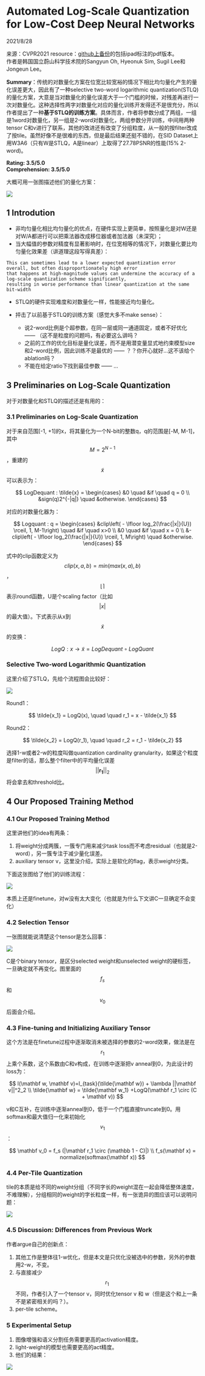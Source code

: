 # Automated Log-Scale Quantization for Low-Cost Deep Neural Networks  

2021/8/28  

来源：CVPR2021
resource：[github上备份](https://github.com/YouCaiJun98/YouCaiJun98.github.io/blob/master/articles/ModelCompression/Quantization/Oh_Automated_Log-Scale_Quantization_for_Low-Cost_.pdf)的包括ipad标注的pdf版本。  
作者是韩国国立蔚山科学技术院的Sangyun Oh, Hyeonuk Sim, Sugil Lee和Jongeun Lee。  

**Summary**：传统的对数量化方案在位宽比较宽裕的情况下相比均匀量化产生的量化误差更大，因此有了一种selective two-word logarithmic quantization(STLQ)的量化方案，大意是当对数量化的量化误差大于一个门槛的时候，对残差再进行一次对数量化。这种选择性两字对数量化对应的量化训练开发得还不是很充分，所以作者提出了一种**基于STLQ的训练方案**。具体而言，作者将参数分成了两组，一组是1word对数量化，另一组是2-word对数量化，两组参数分开训练，中间用两种tensor C和v进行了联系，其他的改进还有改变了分组粒度，从一般的按filter改成了按tile。虽然好像不是很难的东西，但是最后结果还挺不错的，在SID Dataset上用W3A6（只有W是STLQ，A是linear）上取得了27.78PSNR的性能(15% 2-word)。    

**Rating: 3.5/5.0**  
**Comprehension: 3.5/5.0**  

大概可用一张图描述他们的量化方案：  

![](https://raw.githubusercontent.com/YouCaiJun98/MyPicBed/main/imgs/202108280005.png)  

## 1 Introdution  
* 非均匀量化相比均匀量化的优点，在硬件实现上更简单，按照量化是对W还是对W/A都进行可以把乘法器改成移位器或者加法器（未深究）；  
* 当大幅值的参数对精度有显著影响时，在位宽相等的情况下，对数量化要比均匀量化效果差（讲道理这段写得真差）：  

```   
This can sometimes lead to a lower expected quantization error overall, but often disproportionately high error 
that happens at high-magnitude values can undermine the accuracy of a log-scale quantization scheme significantly, 
resulting in worse performance than linear quantization at the same bit-width
```  

* STLQ的硬件实现难度和对数量化一样，性能接近均匀量化。  

* 抨击了以前基于STLQ的训练方案（感觉大多不make sense）：  
    * 说2-word比例是个超参数，在同一层或同一通道固定，或者不好优化 —— （这不是粒度的问题吗，有必要这么讲吗？  
    * 之前的工作的优化目标是量化误差，而不是用潜变量显式地约束模型size和2-word比例，因此训练不是最优的 —— ？？你开心就好...这不该给个ablation吗？  
    * 不能在给定ratio下找到最佳参数 —— ...  

## 3 Preliminaries on Log-Scale Quantization  
对于对数量化和STLQ的描述还是有用的：  

### 3.1 Preliminaries on Log-Scale Quantization  
对于来自范围[-1, +1]的x，将其量化为一个N-bit的整数q，q的范围是[-M, M-1]，其中$$M=2^{N-1}$$，重建的$$\tilde{x}$$可以表示为：  

$$  
LogDequant : \tilde{x} = 
\begin{cases} 
    &0 \quad &if \quad q = 0 \\ 
    &sign(q)2^{-|q|} \quad &otherwise.
\end{cases}
$$  

对应的对数量化器为：  

$$  
Logquant : q = 
\begin{cases} 
    &clip\left( - \lfloor log_2(\frac{|x|}{U}) \rceil, 1, M-1\right) \quad &if \quad x>0 \\
    &0 \quad &if \quad x = 0 \\ 
    &-clip\left( - \lfloor log_2(\frac{|x|}{U}) \rceil, 1, M\right) \quad &otherwise.
\end{cases}
$$  

式中的clip函数定义为$$clip(x,a,b) = min(max(x,a),b)$$，$$\lfloor \rceil$$表示round函数，U是个scaling factor（比如$$|x|$$的最大值）。下式表示从x到$$\tilde{x}$$的变换：  

$$  
LogQ : x → \tilde{x} = LogDequant \circ LogQuant
$$  

### Selective Two-word Logarithmic Quantization  
这里介绍了STLQ，先给个流程图会比较好：  

![](https://raw.githubusercontent.com/YouCaiJun98/MyPicBed/main/imgs/202108280001.png)  

Round1：  

$$  
\tilde{x_1} = LogQ(x), \quad \quad r_1 = x - \tilde{x_1}
$$  

Round2：  

$$  
\tilde{x_2} = LogQ(r_1), \quad \quad r_2 = r_1 - \tilde{x_2}
$$  

选择1-w或者2-w的粒度叫做quantization cardinality granularity，如果这个粒度是filter的话，那么整个filter中的平均量化误差$$ ||\mathbf{r_1}||_2 $$将会拿去和threshold比。  

## 4 Our Proposed Training Method  
### 4.1 Our Proposed Training Method  
这里讲他们的idea有两条：  
1. 将weight分成两簇，一簇专门用来减少task loss而不考虑residual（也就是2-word），另一簇专注于减少量化误差。  
2. auxiliary tensor v，这里没介绍，实际上是软化的flag，表示weight分类。  

下面这张图给了他们的训练流程：  

![](https://raw.githubusercontent.com/YouCaiJun98/MyPicBed/main/imgs/202108280002.png)  

本质上还是finetune，对w没有太大变化（也就是为什么下文讲C一旦确定不会变化）  

### 4.2 Selection Tensor  
一张图就能说清楚这个tensor是怎么回事：  

![](https://raw.githubusercontent.com/YouCaiJun98/MyPicBed/main/imgs/202108280003.png)  

C是个binary tensor，是区分selected weight和unselected weight的硬标签，一旦确定就不再变化。图里面的$$f_s$$和$$v_0$$后面会介绍。  

### 4.3 Fine-tuning and Initializing Auxiliary Tensor  
这个方法是在finetune过程中逐渐取消未被选择的参数的2-word效果，做法是在$$r_1$$上乘个系数，这个系数由C和v构成，在训练中逐渐把v anneal到0，为此设计的loss为：  

$$  
l(\mathbf w, \mathbf v)=l_{task}(\tilde{\mathbf w}) + \lambda ||\mathbf v||^2_2 \\
\tilde{\mathbf w} = \tilde{\mathbf w_1} +LogQ(\mathbf r_1 \circ (C + \mathbf v))
$$  

v和C互补，在训练中逐渐anneal到0，低于一个门槛直接truncate到0。用softmax和最大值归一化来初始化$$v_1$$：  

$$  
\mathbf v_0 = f_s (|\mathbf r_1 \circ (\mathbb 1 - C)|) \\
f_s(\mathbf x) = normalize(softmax(\mathbf x))
$$  

### 4.4 Per-Tile Quantization  
tile的本质是给不同的weight分组（不同字长的weight混在一起会降低整体速度，不难理解），分组相同的weight的字长粒度一样，有一张诡异的图应该可以说明问题：  

![](https://raw.githubusercontent.com/YouCaiJun98/MyPicBed/main/imgs/202108280004.png)  

### 4.5 Discussion: Differences from Previous Work  
作者argue自己的创新点：  
1. 其他工作是整体往1-w优化，但是本文是只优化没被选中的参数，另外的参数用2-w，不变。  
2. 与直接减少$$r_1$$不同，作者引入了一个tensor v，同时优化tensor v 和 w（但是这个和上一条不是紧密相关的吗？）。  
3. per-tile scheme。  

### 5 Experimental Setup  
1. 图像增强和语义分割任务需要更高的activation精度。  
2. light-weight的模型也需要更高的act精度。  
3. 他们的结果：  

![](https://raw.githubusercontent.com/YouCaiJun98/MyPicBed/main/imgs/202108280006.png)  
